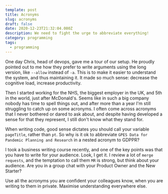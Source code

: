 ```yaml
---
template: post
title: Acronyms
slug: acronyms
draft: false
date: 2020-12-23T21:32:04.000Z
description: We need to fight the urge to abbreviate everything!
category: programming
tags:
  - programming
---
```

One day Chris, head of devops, gave me a tour of our setup. He proudly pointed out to me how they prefer to write arguments using the long version, like `--allow` instead of `-a`. This is to make it easier to understand the system, and thus maintaining it. It made so much sense: decrease the cognitive load, increase productivity.

Then I started working for the NHS, the biggest employer in the UK, and 5th in the world, just after McDonald's. Seems like in such a big company nobody has time to spell things out, and after more than a year I'm still struggling to catch up on some acronyms. I often come across acronyms that I never bothered or dared to ask about, and despite having developed a sense for that they represent, I still don't know what they stand for.

When writing code, good sense dictates you should call your variable `pageTitle`, rather than `pt`. So why is it ok to abbreviate `GPES Data for Pandemic Planning and Research` in a nested acronym to GDPPR?

I took a business writing course recently, and one of the key points was that you have to write for your audience. Look, I get it. I review a lot of `merge requests`, and the temptation to call them `MR` is strong, but think about your audience. Are you in a group chat with your Product Owner and the New Starter?

Use all the acronyms you are confident your colleagues know, when you are writing to them in private. Maximise understanding everywhere else.
